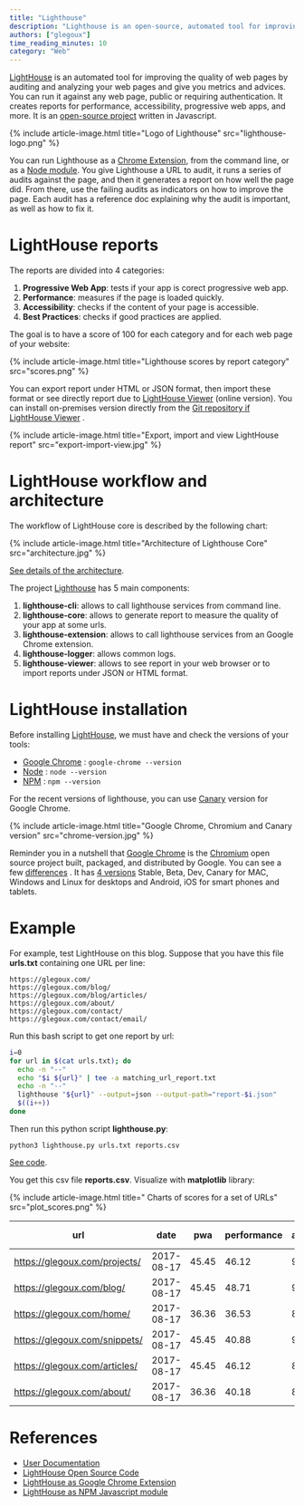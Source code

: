 ```yaml
---
title: "Lighthouse"
description: "Lighthouse is an open-source, automated tool for improving the quality of web pages."
authors: ["glegoux"]
time_reading_minutes: 10
category: "Web"
---
```


[LightHouse](https://github.com/GoogleChrome/lighthouse) is an automated tool for improving the quality of web pages by auditing and analyzing your web pages and give you metrics and advices. You can run it against any web page, public or requiring authentication. It creates reports for performance, accessibility, progressive web apps, and more. It is an [open-source project](https://github.com/GoogleChrome/lighthouse) written in Javascript.

{% include article-image.html title="Logo of Lighthouse" src="lighthouse-logo.png" %}

You can run Lighthouse as a [Chrome Extension](https://chrome.google.com/webstore/detail/lighthouse/blipmdconlkpinefehnmjammfjpmpbjk?hl=en), from the command line, or as a [Node module](https://www.npmjs.com/package/lighthouse). You give Lighthouse a URL to audit, it runs a series of audits against the page, and then it generates a report on how well the page did. From there, use the failing audits as indicators on how to improve the page. Each audit has a reference doc explaining why the audit is important, as well as how to fix it.

# LightHouse reports

The reports are divided into 4 categories:

1. **Progressive Web App**: tests if your app is corect progressive web app. 
2. **Performance**: measures if the page is loaded quickly.
3. **Accessibility**: checks if the content of your page is accessible.
4. **Best Practices**: checks if good practices are applied.

The goal is to have a score of 100 for each category and for each web page of your website:

{% include article-image.html title="Lighthouse scores by report category" src="scores.png" %}

You can export report under HTML or JSON format, then import these format or see directly report due to [LightHouse Viewer](https://googlechrome.github.io/lighthouse/viewer/) (online version). You can install on-premises version directly from the [Git repository if LightHouse Viewer](https://github.com/GoogleChrome/lighthouse/tree/master/lighthouse-viewer) .

{% include article-image.html title="Export, import and view LightHouse report" src="export-import-view.jpg" %}

# LightHouse workflow and architecture

The workflow of LightHouse core is described by the following chart:

{% include article-image.html title="Architecture of Lighthouse Core" src="architecture.jpg" %}

[See details of the architecture](https://github.com/GoogleChrome/lighthouse/blob/master/docs/architecture.md).

The project [Lighthouse](https://github.com/GoogleChrome/lighthouse) has 5 main components:

1. **lighthouse-cli**: allows to call lighthouse services from command line.
2. **lighthouse-core**: allows to generate report to measure the quality of your app at some urls.
3. **lighthouse-extension**: allows to call lighthouse services from an Google Chrome extension.
4. **lighthouse-logger**: allows common logs.
5. **lighthouse-viewer**: allows to see report in your web browser or to import reports under JSON or HTML format.

# LightHouse installation

Before installing [LightHouse](https://github.com/GoogleChrome/lighthouse), we must have and check the versions of your tools:

- [Google Chrome](https://chromereleases.googleblog.com) : `google-chrome --version`
- [Node](https://github.com/nodejs/node) : `node --version`
- [NPM](https://github.com/npm/cli) : `npm --version`

For the recent versions of lighthouse, you can use [Canary](https://www.google.com/chrome/browser/canary.html) version for Google Chrome.

{% include article-image.html title="Google Chrome, Chromium and Canary version" src="chrome-version.jpg" %}

Reminder you in a nutshell that [Google Chrome](https://www.google.com/chrome/browser) is the [Chromium](https://github.com/chromium/chromium) open source project built, packaged, 
and distributed by Google. You can see a few [differences](https://chromium.googlesource.com/chromium/src/+/master/docs/chromium_browser_vs_google_chrome.md) . 
It has [4 versions](https://www.chromium.org/getting-involved/dev-channel) Stable, Beta, Dev, Canary for MAC, Windows and Linux for desktops and Android, iOS for smart phones and tablets.

# Example

For example, test LightHouse on this blog. Suppose that you have this file **urls.txt** containing one URL per line:

~~~
https://glegoux.com/
https://glegoux.com/blog/
https://glegoux.com/blog/articles/
https://glegoux.com/about/
https://glegoux.com/contact/
https://glegoux.com/contact/email/
~~~

Run this bash script to get one report by url:

~~~ bash 
i=0
for url in $(cat urls.txt); do
  echo -n "--"
  echo "$i ${url}" | tee -a matching_url_report.txt
  echo -n "--"
  lighthouse "${url}" --output=json --output-path="report-$i.json"
  $((i++))
done
~~~

Then run this python script **lighthouse.py**:

~~~ terminal
python3 lighthouse.py urls.txt reports.csv
~~~

[See code](https://github.com/glegoux/articles-glegoux-com/tree/master/articles/2019-04-01-lighthouse/code).

You get this csv file **reports.csv**. Visualize with **matplotlib** library:

 {% include article-image.html title=" Charts of scores for a set of URLs" src="plot_scores.png" %}

| url | date | pwa | performance | accessibility | best-practices |
| --- |  --- |  --- |  --- |  --- |  --- |
https://glegoux.com/projects/ | 2017-08-17 | 45.45 | 46.12 | 91.43  | 69.23
https://glegoux.com/blog/     | 2017-08-17 | 45.45 | 48.71 | 91.43  | 69.23
https://glegoux.com/home/     | 2017-08-17 | 36.36 | 36.53 | 88.57  | 69.23
https://glegoux.com/snippets/ | 2017-08-17 | 45.45 | 40.88 | 91.43  | 61.54
https://glegoux.com/articles/ | 2017-08-17 | 45.45 | 46.12 |  88.57 | 69.23
https://glegoux.com/about/    | 2017-08-17 | 36.36 | 40.18 |  88.57 | 69.23

# References

- [User Documentation](https://developers.google.com/web/tools/lighthouse)
- [LightHouse Open Source Code](https://github.com/GoogleChrome/lighthouse)
- [LightHouse as Google Chrome Extension](https://chrome.google.com/webstore/detail/lighthouse/blipmdconlkpinefehnmjammfjpmpbjk?hl=en)
- [LightHouse as NPM Javascript module](https://www.npmjs.com/package/lighthouse)
